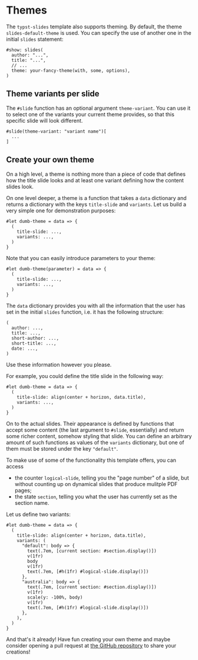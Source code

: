 # Themes
The `typst-slides` template also supports theming.
By default, the theme `slides-default-theme` is used.
You can specify the use of another one in the initial `slides` statement:
```typ
#show: slides(
  author: "...",
  title: "...",
  // ...
  theme: your-fancy-theme(with, some, options),
)
```

## Theme variants per slide
The `#slide` function has an optional argument `theme-variant`.
You can use it to select one of the variants your current theme provides, so
that this specific slide will look different.
```typ
#slide(theme-variant: "variant name")[
  ...
]
```

## Create your own theme
On a high level, a theme is nothing more than a piece of code that defines how
the title slide looks and at least one variant defining how the content slides
look.

On one level deeper, a theme is a function that takes a `data` dictionary and
returns a dictionary with the keys `title-slide` and `variants`.
Let us build a very simple one for demonstration purposes:
```typ
#let dumb-theme = data => {
  (
    title-slide: ...,
    variants: ...,
  )
}
```
Note that you can easily introduce parameters to your theme:
```typ
#let dumb-theme(parameter) = data => {
  (
    title-slide: ...,
    variants: ...,
  )
}
```

The `data` dictionary provides you with all the information that the user has
set in the initial `slides` function, i.e. it has the following structure:
```typ
(
  author: ...,
  title: ...,
  short-author: ...,
  short-title: ...,
  date: ...,
)
```
Use these information however you please.

For example, you could define the title slide in the following way:
```typ
#let dumb-theme = data => {
  (
    title-slide: align(center + horizon, data.title),
    variants: ...,
  )
}
```

On to the actual slides.
Their appearance is defined by functions that accept some content (the last
argument to `#slide`, essentially) and return some richer content, somehow
styling that slide.
You can define an arbitrary amount of such functions as values of the `variants`
dictionary, but one of them must be stored under the key `"default"`.

To make use of some of the functionality this template offers, you can access
- the counter `logical-slide`, telling you the "page number" of a slide, but
  without counting up on dynamical slides that produce mulitple PDF pages;
- the state `section`, telling you what the user has currently set as the
  section name.

Let us define two variants:
```typ
#let dumb-theme = data => {
  (
    title-slide: align(center + horizon, data.title),
    variants: (
      "default": body => {
        text(.7em, [current section: #section.display()])
        v(1fr)
        body
        v(1fr)
        text(.7em, [#h(1fr) #logical-slide.display()])
      },
      "australia": body => {
        text(.7em, [current section: #section.display()])
        v(1fr)
        scale(y: -100%, body)
        v(1fr)
        text(.7em, [#h(1fr) #logical-slide.display()])
      },
    ),
  )
}
```
And that's it already!
Have fun creating your own theme and maybe consider opening a pull request
at [the GitHub repository](https://github.com/andreasKroepelin/typst-slides)
to share your creations!